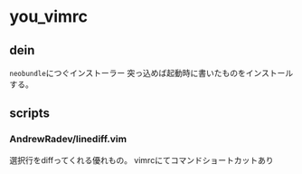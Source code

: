 # you_vimrc
## dein
`neobundle`につぐインストーラー
突っ込めば起動時に書いたものをインストールする。

## scripts
### AndrewRadev/linediff.vim
選択行をdiffってくれる優れもの。
vimrcにてコマンドショートカットあり

